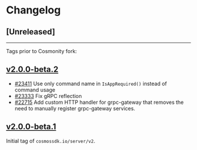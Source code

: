<!--
Guiding Principles:

Changelogs are for humans, not machines.
There should be an entry for every single version.
The same types of changes should be grouped.
Versions and sections should be linkable.
The latest version comes first.
The release date of each version is displayed.
Mention whether you follow Semantic Versioning.

Usage:

Change log entries are to be added to the Unreleased section from newest to oldest.
Each entry must include the Github issue reference in the following format:

* [#<issue-number>] Changelog message.

-->

# Changelog

## [Unreleased]

---

Tags prior to Cosmonity fork:

## [v2.0.0-beta.2](https://github.com/cosmos/cosmos-sdk/releases/tag/server/v2.0.0-beta.2)

* [#23411](https://github.com/cosmos/cosmos-sdk/pull/23411) Use only command name in `IsAppRequired()` instead of command usage
* [#23333](https://github.com/cosmos/cosmos-sdk/pull/23333) Fix gRPC reflection
* [#22715](https://github.com/cosmos/cosmos-sdk/pull/22941) Add custom HTTP handler for grpc-gateway that removes the need to manually register grpc-gateway services.

## [v2.0.0-beta.1](https://github.com/cosmos/cosmos-sdk/releases/tag/server/v2.0.0-beta.1)

Initial tag of `cosmossdk.io/server/v2`.
